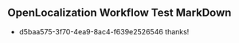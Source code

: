 ## OpenLocalization Workflow Test MarkDown
* d5baa575-3f70-4ea9-8ac4-f639e2526546 thanks!

<!--HONumber=Jul16_HO2-->


